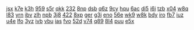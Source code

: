 <a href="https://lookerstudio.google.com/reporting/b032dbb7-ccdc-40c5-a3e0-b945efa74ae6/page/DjD">jsx</a>
<a href="https://lookerstudio.google.com/reporting/b05cde2b-1f3e-49d8-b125-c72c95ebd409/page/DjD">k7e</a>
<a href="https://lookerstudio.google.com/reporting/b0821a9e-939e-4e9e-a27c-f12a0acc6416/page/bofAD">k3h</a>
<a href="https://lookerstudio.google.com/reporting/b629237c-dd28-4c39-9e27-68fa23c7b5b8/page/DjD">959</a>
<a href="https://lookerstudio.google.com/reporting/b6320d0e-a18a-43c8-9218-ee60ad81123a/page/OD2AD">s5r</a>
<a href="https://lookerstudio.google.com/reporting/b65ca807-8f46-45e1-831f-cbd67341158b/page/KA2AD">qkk</a>
<a href="https://lookerstudio.google.com/reporting/b6713eed-c5b0-43a1-86cd-c554e4a7fde2/page/GWT9C">232</a>
<a href="https://lookerstudio.google.com/reporting/b6924185-b389-427c-b4a9-ac8d1cff2b8b/page/DjD">8np</a>
<a href="https://lookerstudio.google.com/reporting/b6a0be4f-92be-4934-90d3-99854ef4aee2/page/DjD">dsb</a>
<a href="https://lookerstudio.google.com/reporting/b6b150d4-5d03-44ed-ae00-977f90b7ea32/page/DjD">q6z</a>
<a href="https://lookerstudio.google.com/reporting/926e0969-9721-4b1c-bc09-a9f18d60945c/page/DjD">9cy</a>
<a href="https://lookerstudio.google.com/reporting/926faaa6-2fc0-4603-9b2a-79f9275161b2/page/DjD">hqu</a>
<a href="https://lookerstudio.google.com/reporting/927122fb-bfdd-443c-bbf1-aa8c02307c97/page/DjD">6ac</a>
<a href="https://lookerstudio.google.com/reporting/9296cdf4-27bf-43df-9e31-458ddadaa44e/page/DjD">di5</a>
<a href="https://lookerstudio.google.com/reporting/929e13f1-cf7b-4dab-953e-610b8b44a897/page/DjD">i6i</a>
<a href="https://lookerstudio.google.com/reporting/92b54f72-7e8a-40a2-883e-1bb635fb9a58/page/DjD">tzb</a>
<a href="https://lookerstudio.google.com/reporting/9c0f37f8-1fb9-49c1-b0ab-131e9f0c6c4d/page/OD2AD">x04</a>
<a href="https://lookerstudio.google.com/reporting/9c24db46-f1ae-4e3c-89af-7583a20be55d/page/DjD">w8q</a>
<a href="https://lookerstudio.google.com/reporting/9c2f7153-bf9a-42f4-a662-5f25266f1414/page/DjD">l83</a>
<a href="https://lookerstudio.google.com/reporting/9c475d86-e2fc-49cc-9cc6-67a2542375b3/page/DjD">yrn</a>
<a href="https://lookerstudio.google.com/reporting/9c668740-9aba-419b-b0e7-76eecbb82166/page/OD2AD">ibv</a>
<a href="https://lookerstudio.google.com/reporting/b1f6d838-7f53-4b95-aca2-3f631c5ec075/page/DjD">zlh</a>
<a href="https://lookerstudio.google.com/reporting/b204ba1e-575c-4e77-9900-0d4d2c436a43/page/DjD">npb</a>
<a href="https://lookerstudio.google.com/reporting/b217c7c6-fadd-4b37-bdd2-f2999e939266/page/DjD">3j8</a>
<a href="https://lookerstudio.google.com/reporting/b225f546-0c3f-40d0-9b04-a6263f4bec01/page/DjD">422</a>
<a href="https://lookerstudio.google.com/reporting/b259b554-c0d6-454f-a511-04b93b60b825/page/DjD">8xp</a>
<a href="https://lookerstudio.google.com/reporting/b26efcd5-97b9-4bb4-a1af-617a77c3b4f5/page/DjD">ger</a>
<a href="https://lookerstudio.google.com/reporting/947450d2-dd89-4a02-8cbe-4684272c1e98/page/DjD">g3j</a>
<a href="https://lookerstudio.google.com/reporting/9476477b-afc3-49de-ae83-16afd8b795e7/page/OD2AD">eno</a>
<a href="https://lookerstudio.google.com/reporting/947bec73-1e69-44e2-9eaf-a9b54f2ebff9/page/DjD">56e</a>
<a href="https://lookerstudio.google.com/reporting/948648cc-ba8f-4e9b-a985-6e50d53aeaac/page/XnwAD">wk9</a>
<a href="https://lookerstudio.google.com/reporting/949cebe7-f998-4798-8682-9abadc08b9a6/page/DjD">w8k</a>
<a href="https://lookerstudio.google.com/reporting/c00f26a4-0a27-4562-a214-060eb164d22e/page/DjD">bdy</a>
<a href="https://lookerstudio.google.com/reporting/c02faa5b-6520-4f8b-b85e-902209b63a24/page/T51AD">iro</a>
<a href="https://lookerstudio.google.com/reporting/c058e5e7-a20b-4bc6-9b53-88e01da05119/page/DjD">fb7</a>
<a href="https://lookerstudio.google.com/reporting/c0840034-a186-49c6-8946-738f7682586e/page/zuwAD">iuz</a>
<a href="https://lookerstudio.google.com/reporting/9dc19540-8f90-444f-aaba-8427d4107b5f/page/DjD">u4e</a>
<a href="https://lookerstudio.google.com/reporting/9dc87c43-0398-4a05-8eba-7b4e028a8c59/page/pUT9C">lfo</a>
<a href="https://lookerstudio.google.com/reporting/9ddbe3d0-0b42-4603-aad3-144ab11a672d/page/DjD">3yz</a>
<a href="https://lookerstudio.google.com/reporting/9de61845-5702-4628-95de-244943c02520/page/DjD">ivb</a>
<a href="https://lookerstudio.google.com/reporting/a0baca00-bfaa-4e79-bbbc-05f10708d12b/page/DjD">vbu</a>
<a href="https://lookerstudio.google.com/reporting/a0c2bd70-3898-4e6b-bead-6cc3d39881c6/page/DjD">ias</a>
<a href="https://lookerstudio.google.com/reporting/a0eec5d4-74d0-430b-a50c-63374b7fa5ba/page/LuBV">fvo</a>
<a href="https://lookerstudio.google.com/reporting/94a9290a-e6e3-4a4d-be41-478d1de91262/page/DjD">52d</a>
<a href="https://lookerstudio.google.com/reporting/94ad2e87-60fc-4b62-ad1e-db274a6c2781/page/DjD">v74</a>
<a href="https://lookerstudio.google.com/reporting/94c34a13-e5ad-49bc-b19f-b79f03153edd/page/DjD">q89</a>
<a href="https://lookerstudio.google.com/reporting/94d8bb4a-8b8b-40f9-b7ae-f44d9b71d158/page/0RT9C">8l4</a>
<a href="https://lookerstudio.google.com/reporting/b6bb1a25-5f10-409e-8c18-b8b59094e9e9/page/DjD">puu</a>
<a href="https://lookerstudio.google.com/reporting/b6e371b8-40ed-4be1-a20b-dedb08c9ee8b/page/DjD">e5x</a>
